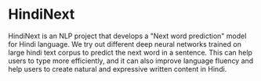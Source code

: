 # HindiNext
HindiNext is an NLP project that develops a "Next word prediction" model for Hindi language. We try out different deep neural networks trained on large hindi text corpus to predict the next word in a sentence. This can help users to type more efficiently, and it can also improve language fluency and help users to create natural and expressive written content in Hindi.
